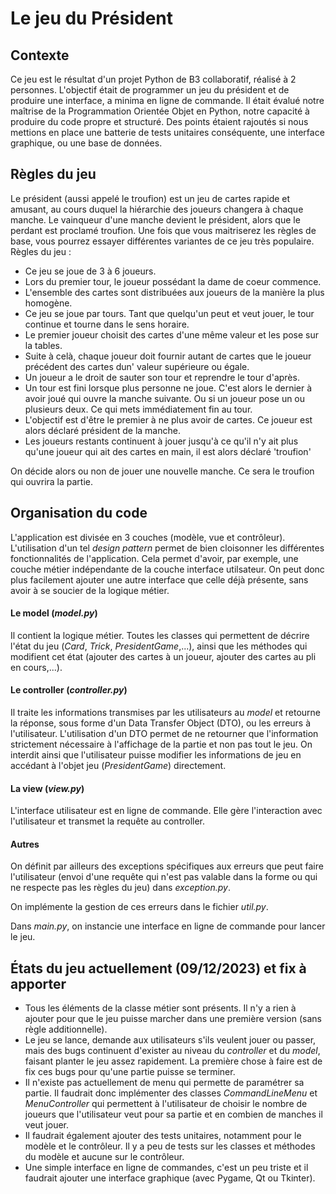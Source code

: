 # Le jeu du Président

## Contexte

Ce jeu est le résultat d'un projet Python de B3 collaboratif, réalisé à 2 personnes.
L'objectif était de programmer un jeu du président et de produire une interface, a minima 
en ligne de commande.
Il était évalué notre maîtrise de la Programmation Orientée Objet en Python, notre
capacité à produire du code propre et structuré. Des points étaient rajoutés si nous
mettions en place une batterie de tests unitaires conséquente, une interface graphique,
ou une base de données.

## Règles du jeu

Le président (aussi appelé le troufion) est un jeu de cartes rapide et amusant, au cours duquel la hiérarchie des joueurs changera à chaque manche. Le vainqueur d'une manche devient le président, alors que le perdant est proclamé troufion. Une fois que vous maitriserez les règles de base, vous pourrez essayer différentes variantes de ce jeu très populaire. <br>
Règles du jeu :

 - Ce jeu se joue de 3 à 6 joueurs.
 - Lors du premier tour, le joueur possédant la dame de coeur commence.
 - L'ensemble des cartes sont distribuées aux joueurs de la manière la plus homogène.
 - Ce jeu se joue par tours. Tant que quelqu'un peut et veut jouer, le tour continue et tourne dans le sens horaire.
 - Le premier joueur choisit des cartes d'une même valeur et les pose sur la tables.
 - Suite à celà, chaque joueur doit fournir autant de cartes que le joueur précédent des cartes dun' valeur supérieure ou égale.
 - Un joueur a le droit de sauter son tour et reprendre le tour d'après.
 - Un tour est fini lorsque plus personne ne joue. C'est alors le dernier à avoir joué qui ouvre la manche suivante. Ou si un joueur pose un ou plusieurs deux. Ce qui mets immédiatement fin au tour.
 - L'objectif est d'être le premier à ne plus avoir de cartes. Ce joueur est alors déclaré président de la manche.
 - Les joueurs restants continuent à jouer jusqu'à ce qu'il n'y ait plus qu'une joueur qui ait des cartes en main, il est alors déclaré 'troufion'

On décide alors ou non de jouer une nouvelle manche. Ce sera le troufion qui ouvrira la partie.

## Organisation du code

L'application est divisée en 3 couches (modèle, vue et contrôleur). L'utilisation d'un tel
_design pattern_ permet de bien cloisonner les différentes fonctionnalités de l'application.
Cela permet d'avoir, par exemple, une couche métier indépendante de la couche interface utilsateur.
On peut donc plus facilement ajouter une autre interface que celle déjà présente, sans avoir 
à se soucier de la logique métier.

#### Le model (_model.py_)

Il contient la logique métier. Toutes les classes qui permettent de décrire l'état du jeu
(_Card_, _Trick_, _PresidentGame_,...), ainsi que les méthodes qui modifient cet état
(ajouter des cartes à un joueur, ajouter des cartes au pli en cours,...). <br>

#### Le controller (_controller.py_)

Il traite les informations transmises par les utilisateurs au _model_ et retourne la 
réponse, sous forme d'un Data Transfer Object (DTO), ou les erreurs à l'utilisateur.
L'utilisation d'un DTO permet de ne retourner que l'information strictement nécessaire
à l'affichage de la partie et non pas tout le jeu. On interdit ainsi que l'utilisateur
puisse modifier les informations de jeu en accédant à l'objet jeu (_PresidentGame_)
directement.

#### La view (_view.py_)

L'interface utilisateur est en ligne de commande. Elle gère l'interaction avec l'utilisateur
et transmet la requête au controller.

#### Autres

On définit par ailleurs des exceptions spécifiques aux erreurs que peut faire l'utilisateur 
(envoi d'une requête qui n'est pas valable dans la forme ou qui ne respecte pas les règles du jeu)
dans _exception.py_.

On implémente la gestion de ces erreurs dans le fichier _util.py_.

Dans _main.py_, on instancie une interface en ligne de commande pour lancer le jeu.

## États du jeu actuellement (09/12/2023) et fix à apporter

- Tous les éléments de la classe métier sont présents. Il n'y a rien à ajouter pour que
le jeu puisse marcher dans une première version (sans règle additionnelle).
- Le jeu se lance, demande aux utilisateurs s'ils veulent jouer ou passer, mais des bugs
continuent d'exister au niveau du _controller_ et du _model_, faisant planter le jeu
assez rapidement. La première chose à faire est de fix ces bugs pour qu'une partie puisse
se terminer.
- Il n'existe pas actuellement de menu qui permette de paramétrer sa partie. Il faudrait
donc implémenter des classes _CommandLineMenu_ et _MenuController_ qui permettent à 
l'utilisateur de choisir le nombre de joueurs que l'utilisateur veut pour sa partie et en
combien de manches il veut jouer.
- Il faudrait également ajouter des tests unitaires, notamment pour le modèle et le contrôleur.
Il y a peu de tests sur les classes et méthodes du modèle et aucune sur le contrôleur.
- Une simple interface en ligne de commandes, c'est un peu triste et il faudrait ajouter
une interface graphique (avec Pygame, Qt ou Tkinter).
